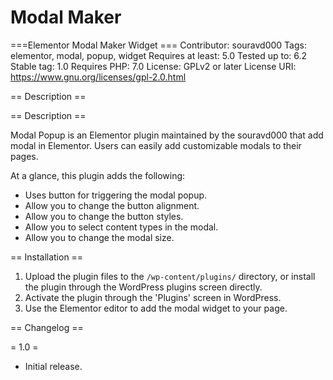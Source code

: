 # Modal Maker

===Elementor Modal Maker Widget ===
Contributor: souravd000
Tags: elementor, modal, popup, widget
Requires at least: 5.0
Tested up to: 6.2
Stable tag: 1.0
Requires PHP: 7.0
License: GPLv2 or later
License URI: https://www.gnu.org/licenses/gpl-2.0.html

== Description ==

== Description ==

Modal Popup is an Elementor plugin maintained by the souravd000 that add modal in Elementor. Users can easily add customizable modals to their pages.

At a glance, this plugin adds the following:

* Uses button for triggering the modal popup.
* Allow you to change the button alignment.
* Allow you to change the button styles.
* Allow you to select content types in the modal.
* Allow you to change the modal size.

== Installation ==

1. Upload the plugin files to the `/wp-content/plugins/` directory, or install the plugin through the WordPress plugins screen directly.
2. Activate the plugin through the 'Plugins' screen in WordPress.
3. Use the Elementor editor to add the modal widget to your page.

== Changelog ==

= 1.0 =
* Initial release.
